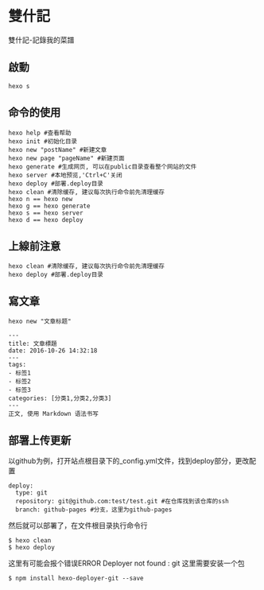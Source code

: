 # 雙什記
雙什記-記錄我的菜譜
## 啟動 
```
hexo s
```
## 命令的使用

```
hexo help #查看帮助
hexo init #初始化目录
hexo new "postName" #新建文章
hexo new page "pageName" #新建页面
hexo generate #生成网页, 可以在public目录查看整个网站的文件
hexo server #本地预览,'Ctrl+C'关闭
hexo deploy #部署.deploy目录
hexo clean #清除缓存, 建议每次执行命令前先清理缓存
hexo n == hexo new
hexo g == hexo generate
hexo s == hexo server
hexo d == hexo deploy

```
## 上線前注意

```
hexo clean #清除缓存, 建议每次执行命令前先清理缓存
hexo deploy #部署.deploy目录

```
## 寫文章

```
hexo new "文章标题"

---
title: 文章標題
date: 2016-10-26 14:32:18
---
tags:
- 标签1
- 标签2
- 标签3
categories: [分类1,分类2,分类3]
---
正文, 使用 Markdown 语法书写
```
## 部署上传更新
以github为例，打开站点根目录下的_config.yml文件，找到deploy部分，更改配置
```
deploy:
  type: git
  repository: git@github.com:test/test.git #在仓库找到该仓库的ssh
  branch: github-pages #分支，这里为github-pages
```
然后就可以部署了，在文件根目录执行命令行
```
$ hexo clean
$ hexo deploy
```
这里有可能会报个错误ERROR Deployer not found : git
这里需要安装一个包
```
$ npm install hexo-deployer-git --save
```